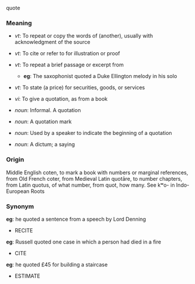 quote
### Meaning
+ _vt_: To repeat or copy the words of (another), usually with acknowledgment of the source
+ _vt_: To cite or refer to for illustration or proof
+ _vt_: To repeat a brief passage or excerpt from
    + __eg__: The saxophonist quoted a Duke Ellington melody in his solo
+ _vt_: To state (a price) for securities, goods, or services
+ _vi_: To give a quotation, as from a book

+ _noun_: Informal. A quotation
+ _noun_: A quotation mark
+ _noun_: Used by a speaker to indicate the beginning of a quotation
+ _noun_: A dictum; a saying

### Origin

Middle English coten, to mark a book with numbers or marginal references, from Old French coter, from Medieval Latin quotāre, to number chapters, from Latin quotus, of what number, from quot, how many. See kʷo- in Indo-European Roots

### Synonym

__eg__: he quoted a sentence from a speech by Lord Denning

+ RECITE

__eg__: Russell quoted one case in which a person had died in a fire

+ CITE

__eg__: he quoted £45 for building a staircase

+ ESTIMATE


